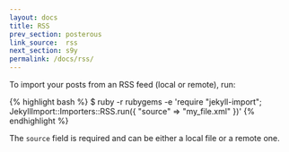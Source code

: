 ```yaml
---
layout: docs
title: RSS
prev_section: posterous
link_source:  rss
next_section: s9y
permalink: /docs/rss/
---
```


To import your posts from an RSS feed (local or remote), run:

{% highlight bash %}
$ ruby -r rubygems -e 'require "jekyll-import";
    JekyllImport::Importers::RSS.run({
      "source" => "my_file.xml"
    })'
{% endhighlight %}

The `source` field is required and can be either a local file or a remote one.
